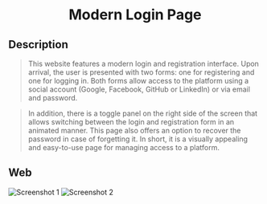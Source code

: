 <h1 align="center">Modern Login Page</h1>

## Description
> This website features a modern login and registration interface. Upon arrival, the user is presented with two forms: one for registering and one for logging in. Both forms allow access to the platform using a social account (Google, Facebook, GitHub or LinkedIn) or via email and password.

> In addition, there is a toggle panel on the right side of the screen that allows switching between the login and registration form in an animated manner. This page also offers an option to recover the password in case of forgetting it. In short, it is a visually appealing and easy-to-use page for managing access to a platform.

## Web
![Screenshot 1](https://i.imgur.com/do5Wi0P.png)
![Screenshot 2](https://i.imgur.com/winihIS.png)